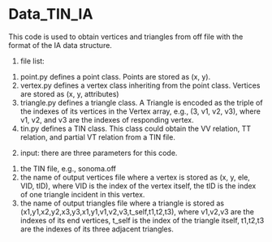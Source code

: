 # Data_TIN_IA
This code is used to obtain vertices and triangles from off file with the format of the IA data structure.

1. file list:
1) point.py defines a point class. Points are stored as (x, y).
2) vertex.py defines a vertex class inheriting from the point class. Vertices are stored as (x, y, attributes)
3) triangle.py defines a triangle class. A Triangle is encoded as the triple of the indexes of its vertices in the Vertex array, e.g., (3, v1, v2, v3), where v1, v2, and v3 are the indexes of responding vertex.
4) tin.py defines a TIN class. This class could obtain the VV relation, TT relation, and partial VT relation from a TIN file.

2. input:
there are three parameters for this code.
1) the TIN file, e.g., sonoma.off
2) the name of output vertices file where a vertex is stored as (x, y, ele, VID, tID), where VID is the index of the vertex itself, the tID is the index of one triangle incident in this vertex.
3) the name of output triangles file where a triangle is stored as (x1,y1,x2,y2,x3,y3,x1,y1,v1,v2,v3,t_self,t1,t2,t3), where v1,v2,v3 are the indexes of its end vertices, t_self is the index of the triangle itself, t1,t2,t3 are the indexes of its three adjacent triangles.
